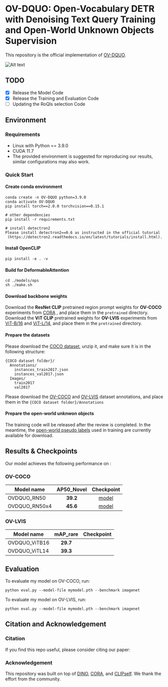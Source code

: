 # OV-DQUO: Open-Vocabulary DETR with Denoising Text Query Training and Open-World Unknown Objects Supervision
This repository is the official implementation of [OV-DQUO](https://arxiv.org/abs/2030.12345). 



![Alt text](docs/method.png)

## TODO
- [x] Release the Model Code
- [x] Release the Training and Evaluation Code
- [ ] Updating the RoQIs selection Code
## Environment
### Requirements
- Linux with Python == 3.9.0
- CUDA 11.7
- The provided environment is suggested for reproducing our results, similar configurations may also work.

### Quick Start

#### Create conda environment
```
conda create -n OV-DQUO python=3.9.0
conda activate OV-DQUO
pip install torch==2.0.0 torchvision==0.15.1

# other dependencies
pip install -r requirements.txt

# install detectron2
Please install detectron2==0.6 as instructed in the official tutorial
 (https://detectron2.readthedocs.io/en/latest/tutorials/install.html). 
```
#### Install OpenCLIP 
`pip install -e . -v`
#### Build for DeformableAttention 
```
cd ./models/ops
sh ./make.sh
```
#### Download backbone weights
Download the __ResNet CLIP__ pretrained region prompt weights for __OV-COCO__ experiments from [CORA](https://drive.google.com/drive/folders/17mi8O1YW6dl8TRkwectHRoC8xbK5sLMw) , and place them in the `pretrained` directory. 
Download the __ViT CLIP__ pretrained weights for __OV-LVIS__ experiments from [ViT-B/16](https://drive.google.com/file/d/1-yfrMVaS4aN5uZSYCTalhJ_Pq3j_2aT4/view) and [ViT-L/14](https://drive.google.com/file/d/1_bQMw-R0tBgvFWAAJFi7RbAHN4-OYIz0/view), and place them in the `pretrained` directory.
#### Prepare the datasets
Please download the [COCO dataset](https://cocodataset.org/#download), unzip it, and make sure it is in the following structure:
```
{COCO dataset folder}/
  Annotations/
    instances_train2017.json
    instances_val2017.json
  Images/
    train2017
    val2017
```
Please download the [OV-COCO](https://drive.google.com/drive/folders/1Jgkpoz_ILJRI4xRJydi7dQfFjwtAFbef?usp=sharing) and [OV-LVIS](https://cocodataset.org/#download) dataset annotations, and place them in the `{COCO dataset folder}/Annotations`
#### Prepare the open-world unknwon objects
<!-- Please download the [open-world pseudo labels](https://drive.google.com/drive/folders/1j-i6BkbsHvD_pNXVZRQ6fmAYOWnF4Ao4?usp=sharing), and place them in the `ow_labels` directory.  -->
The training code will be released after the review is completed. In the meantime, the [open-world pseudo labels](https://drive.google.com/drive/folders/1j-i6BkbsHvD_pNXVZRQ6fmAYOWnF4Ao4?usp=sharing) used in training are currently available for download.
## Results & Checkpoints  
Our model achieves the following performance on :
### OV-COCO

| Model name    | __AP50_Novel__  |  Checkpoint |
| ------------  | :------------:  | :------------: |
| OVDQUO_RN50   | __39.2__ | [model](https://drive.google.com/file/d/1scwpSUYzFH-AtzskFSCcOSpM_6dcD3MY/view?usp=sharing)             |
| OVDQUO_RN50x4 | __45.6__ |  [model](https://drive.google.com/file/d/1O7Gu1hWFewo7FD260rHNnUygw7nYAcLF/view?usp=sharing) |

### OV-LVIS
| Model name    | mAP_rare     | Checkpoint |
| ------------  | :------------: | ------------ |
| OVDQUO_ViTB16 | __29.7__ |   |                |
| OVDQUO_ViTL14 | __39.3__ |   |                 |
## Evaluation

To evaluate my model on OV-COCO, run:

```eval
python eval.py --model-file mymodel.pth --benchmark imagenet
```
To evaluate my model on OV-LVIS, run:

```eval
python eval.py --model-file mymodel.pth --benchmark imagenet
```
## Citation and Acknowledgement

### Citation

If you find this repo useful, please consider citing our paper:

### Acknowledgement

This repository was built on top of [DINO](https://github.com/IDEA-Research/DINO), [CORA](https://github.com/tgxs002/CORA/tree/master), and [CLIPself](https://github.com/wusize/CLIPSelf/). We thank the effort from the community.